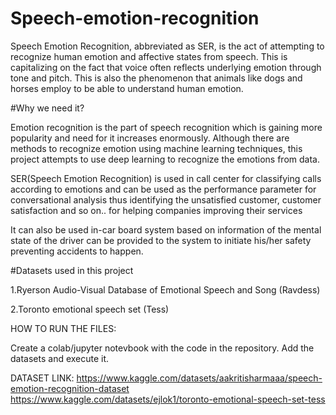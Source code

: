 # Speech-emotion-recognition
Speech Emotion Recognition, abbreviated as SER, is the act of attempting to recognize human emotion and affective states from speech. This is capitalizing on the fact that voice often reflects underlying emotion through tone and pitch. This is also the phenomenon that animals like dogs and horses employ to be able to understand human emotion.


#Why we need it?

Emotion recognition is the part of speech recognition which is gaining more popularity and need for it increases enormously. Although there are methods to recognize emotion using machine learning techniques, this project attempts to use deep learning to recognize the emotions from data.

SER(Speech Emotion Recognition) is used in call center for classifying calls according to emotions and can be used as the performance parameter for conversational analysis thus identifying the unsatisfied customer, customer satisfaction and so on.. for helping companies improving their services

It can also be used in-car board system based on information of the mental state of the driver can be provided to the system to initiate his/her safety preventing accidents to happen.


#Datasets used in this project

1.Ryerson Audio-Visual Database of Emotional Speech and Song (Ravdess)

2.Toronto emotional speech set (Tess)

HOW TO RUN THE FILES:

 Create a colab/jupyter notevbook with the code in the repository. Add the datasets and execute it.
 
 
 DATASET LINK:
 https://www.kaggle.com/datasets/aakritisharmaaa/speech-emotion-recognition-dataset
 https://www.kaggle.com/datasets/ejlok1/toronto-emotional-speech-set-tess

